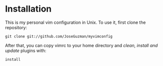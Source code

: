 Installation
============

This is my personal vim configuration in Unix. To use it, first clone the 
repository:

    git clone git://github.com/JoseGuzman/myvimconfig 

After that, you can copy vimrc to your home directory and *clean, install
and update* plugins with:

    install

